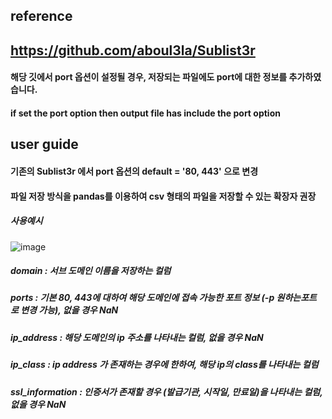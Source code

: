 ## reference
## https://github.com/aboul3la/Sublist3r
#### 해당 깃에서 port 옵션이 설정될 경우, 저장되는 파일에도 port에 대한 정보를 추가하였습니다.
#### if set the port option then output file has include the port option



## user guide
#### 기존의 Sublist3r 에서 port 옵션의 default = '80, 443' 으로 변경
#### 파일 저장 방식을 pandas를 이용하여 csv 형태의 파일을 저장할 수 있는 확장자 권장
##### 사용예시
![image](https://user-images.githubusercontent.com/34308156/113734551-6432a180-9736-11eb-8bdb-40e1720241d9.png)
##### domain : 서브 도메인 이름을 저장하는 컬럼
##### ports : 기본 80, 443에 대하여 해당 도메인에 접속 가능한 포트 정보 (-p 원하는포트 로 변경 가능), 없을 경우 NaN
##### ip_address : 해당 도메인의 ip 주소를 나타내는 컬럼, 없을 경우 NaN
##### ip_class : ip address 가 존재하는 경우에 한하여, 해당 ip의 class를 나타내는 컬럼
##### ssl_information : 인증서가 존재할 경우 (발급기관, 시작일, 만료일)을 나타내는 컬럼, 없을 경우 NaN 
